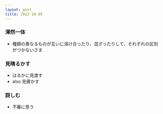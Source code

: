 ```yaml
---
layout: post
title: 2022-10-05
---
```


### 渾然一体
- 種類の異なるものが互いに溶け合ったり、混ざったりして、それぞれの区別がつかないさま

### 見晴るかす
- はるかに見渡す
- also 見霽かす

### 訝しむ
- 不審に思う

